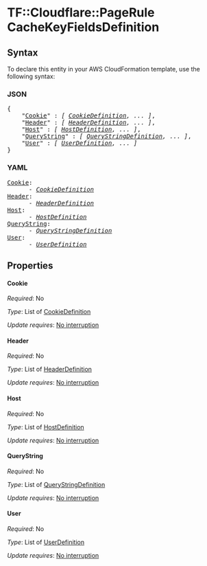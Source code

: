 # TF::Cloudflare::PageRule CacheKeyFieldsDefinition

## Syntax

To declare this entity in your AWS CloudFormation template, use the following syntax:

### JSON

<pre>
{
    "<a href="#cookie" title="Cookie">Cookie</a>" : <i>[ <a href="cookiedefinition.md">CookieDefinition</a>, ... ]</i>,
    "<a href="#header" title="Header">Header</a>" : <i>[ <a href="headerdefinition.md">HeaderDefinition</a>, ... ]</i>,
    "<a href="#host" title="Host">Host</a>" : <i>[ <a href="hostdefinition.md">HostDefinition</a>, ... ]</i>,
    "<a href="#querystring" title="QueryString">QueryString</a>" : <i>[ <a href="querystringdefinition.md">QueryStringDefinition</a>, ... ]</i>,
    "<a href="#user" title="User">User</a>" : <i>[ <a href="userdefinition.md">UserDefinition</a>, ... ]</i>
}
</pre>

### YAML

<pre>
<a href="#cookie" title="Cookie">Cookie</a>: <i>
      - <a href="cookiedefinition.md">CookieDefinition</a></i>
<a href="#header" title="Header">Header</a>: <i>
      - <a href="headerdefinition.md">HeaderDefinition</a></i>
<a href="#host" title="Host">Host</a>: <i>
      - <a href="hostdefinition.md">HostDefinition</a></i>
<a href="#querystring" title="QueryString">QueryString</a>: <i>
      - <a href="querystringdefinition.md">QueryStringDefinition</a></i>
<a href="#user" title="User">User</a>: <i>
      - <a href="userdefinition.md">UserDefinition</a></i>
</pre>

## Properties

#### Cookie

_Required_: No

_Type_: List of <a href="cookiedefinition.md">CookieDefinition</a>

_Update requires_: [No interruption](https://docs.aws.amazon.com/AWSCloudFormation/latest/UserGuide/using-cfn-updating-stacks-update-behaviors.html#update-no-interrupt)

#### Header

_Required_: No

_Type_: List of <a href="headerdefinition.md">HeaderDefinition</a>

_Update requires_: [No interruption](https://docs.aws.amazon.com/AWSCloudFormation/latest/UserGuide/using-cfn-updating-stacks-update-behaviors.html#update-no-interrupt)

#### Host

_Required_: No

_Type_: List of <a href="hostdefinition.md">HostDefinition</a>

_Update requires_: [No interruption](https://docs.aws.amazon.com/AWSCloudFormation/latest/UserGuide/using-cfn-updating-stacks-update-behaviors.html#update-no-interrupt)

#### QueryString

_Required_: No

_Type_: List of <a href="querystringdefinition.md">QueryStringDefinition</a>

_Update requires_: [No interruption](https://docs.aws.amazon.com/AWSCloudFormation/latest/UserGuide/using-cfn-updating-stacks-update-behaviors.html#update-no-interrupt)

#### User

_Required_: No

_Type_: List of <a href="userdefinition.md">UserDefinition</a>

_Update requires_: [No interruption](https://docs.aws.amazon.com/AWSCloudFormation/latest/UserGuide/using-cfn-updating-stacks-update-behaviors.html#update-no-interrupt)

